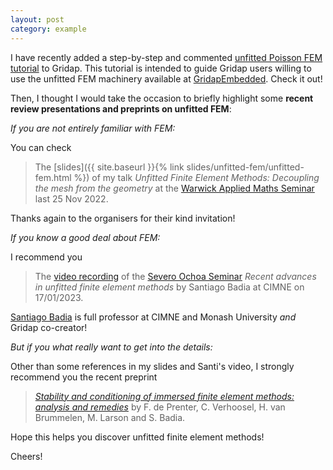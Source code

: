 ```yaml
---
layout: post
category: example
---
```


I have recently added a step-by-step and commented [unfitted Poisson FEM tutorial](https://gridap.github.io/Tutorials/dev/pages/t019_unfitted_poisson/#Tutorial-19:-Unfitted-Poisson-1) to Gridap. This tutorial is intended to guide Gridap users willing to use the unfitted FEM machinery available at [GridapEmbedded](https://github.com/gridap/GridapEmbedded.jl). Check it out!

Then, I thought I would take the occasion to briefly highlight some **recent review presentations and preprints on unfitted FEM**:

*If you are not entirely familiar with FEM:*

You can check

> The [slides]({{ site.baseurl }}{% link slides/unfitted-fem/unfitted-fem.html %}) of my talk _Unfitted Finite Element Methods: Decoupling the mesh from the geometry_ at the [Warwick Applied Maths Seminar](https://warwick.ac.uk/fac/sci/maths/research/events/seminars/areas/applmath/) last 25 Nov 2022.

Thanks again to the organisers for their kind invitation!

*If you know a good deal about FEM:*

I recommend you

> The [video recording](https://www.youtube.com/watch?v=W3w2agqX6KM) of the [Severo Ochoa Seminar](https://www.cimne.com/vnews/m2912/11806/video-available-severo-ochoa-seminar---recent-advances-in-unfitted-finite-element-methods-by-santiago-badia) _Recent advances in unfitted finite element methods_ by Santiago Badia at CIMNE on 17/01/2023. 

[Santiago Badia](https://research.monash.edu/en/persons/santiago-badia-rodriguez) is full professor at CIMNE and Monash University _and_ Gridap co-creator!

*But if you what really want to get into the details:*

Other than some references in my slides and Santi's video, I strongly recommend you the recent preprint 

> _[Stability and conditioning of immersed finite element methods: analysis and remedies](https://arxiv.org/pdf/2208.08538.pdf)_ by F. de Prenter, C. Verhoosel, H. van Brummelen, M. Larson and S. Badia.

Hope this helps you discover unfitted finite element methods!

Cheers!